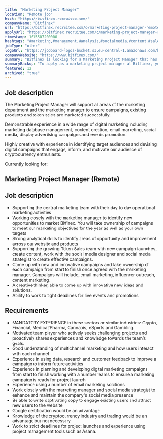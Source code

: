 ```yaml
---
title: "Marketing Project Manager"
location: "Remote job"
host: "https://bitfinex.recruitee.com/"
companyName: "Bitfinex"
url: "https://bitfinex.recruitee.com/o/marketing-project-manager-remote-london"
applyUrl: "https://bitfinex.recruitee.com/o/marketing-project-manager-remote-london/c/new"
timestamp: 1615507200000
hashtags: "#marketing,#management,#analysis,#socialmedia,#content,#sales,#ui/ux,#operations,#asana,#finance"
jobType: "other"
logoUrl: "https://jobboard-logos-bucket.s3.eu-central-1.amazonaws.com/bitfinex"
companyWebsite: "https://www.bitfinex.com/"
summary: "Bitfinex is looking for a Marketing Project Manager that has demonstrable experience in a wide range of digital marketing including marketing database management, content creation, email marketing, social media, display advertising campaigns and events promotion."
summaryBackup: "To apply as a marketing project manager at Bitfinex, you preferably need to have some knowledge of: #marketing, #management, #socialmedia."
featured: 12
archived: "true"
---
```


## Job description

The Marketing Project Manager will support all areas of the marketing department and the marketing manager to ensure campaigns, existing products and token sales are marketed successfully.

Demonstrable experience in a wide range of digital marketing including marketing database management, content creation, email marketing, social media, display advertising campaigns and events promotion.

Highly creative with experience in identifying target audiences and devising digital campaigns that engage, inform, and motivate our audience of cryptocurrency enthusiasts.

Currently looking for:

## Marketing Project Manager (Remote)

## Job description

*   Supporting the central marketing team with their day to day operational marketing activities
*   Working closely with the marketing manager to identify new opportunities to market Bitfinex. You will take ownership of campaigns to meet our marketing objectives for the year as well as your own targets
*   Strong analytical skills to identify areas of opportunity and improvement across our website and products
*   Supporting the growing Token Sales team with new campaign launches, create content, work with the social media designer and social media strategist to create effective campaigns.
*   Come up with new and innovative campaigns and take ownership of each campaign from start to finish once agreed with the marketing manager. Campaigns will include, email marketing, influencer outreach, content marketing.
*   A creative thinker, able to come up with innovative new ideas and solutions.
*   Ability to work to tight deadlines for live events and promotions

## Requirements

*   MANDATORY EXPERIENCE in these sectors or similar industries: Crypto, Financial, Medical/Pharma, Cannabis, eSports and Gambling.
*   Motivated team player who actively seeks challenging projects and proactively shares experiences and knowledge towards the team’s goals.
*   Good understanding of multichannel marketing and how users interact with each channel
*   Experience in using data, research and customer feedback to improve a campaign to inform future activities
*   Experience in planning and developing digital marketing campaigns from start to finish working with a number teams to ensure a marketing campaign is ready for project launch
*   Experience using a number of email marketing solutions
*   Work closely with the marketing manager and social media strategist to enhance and maintain the company's social media presence
*   Be able to write captivating copy to engage existing users and attract new users to the website
*   Google certification would be an advantage
*   Knowledge of the cryptocurrency industry and trading would be an advantage but not necessary
*   Work to strict deadlines for project launches and experience using project management tools such as Asana.
